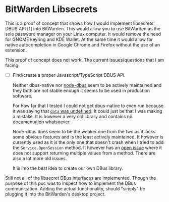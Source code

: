 # BitWarden Libsecrets

This is a proof of concept that shows how I would implement libsecrets' DBUS API [1] into BitWarden. This would allow you to use BitWarden as the sole password manager on your Linux computer. It would remove the need for GNOME keyring and KDE Wallet. At the same time it would allow for native autocompletion in Google Chrome and Firefox without the use of an extension.

This proof of concept does not work. The current issues/questions that I am facing:

- [ ] Find/create a proper Javascript/TypeScript DBUS API.

    Neither dbus-native nor [node-dbus](https://github.com/Shouqun/node-dbus) seem to be actively maintained and they both are not stable enough it seems to be used in production software.

    For how far that I tested I could not get dbus-native to even run because it was saying that [`data` was undefined](https://github.com/sidorares/dbus-native/blob/master/lib/marshall.js#L60). It could just be that I was making a mistake. It is however a very old library and contains no documentation whatsoever.

    Node-dbus does seem to be the weaker one from the two as it lacks some obvious features and is the least actively maintained. It however is currently used as it is the only one that doesn't crash when I tried to add the `Service.OpenSession` method. It however has an [open issue](https://github.com/Shouqun/node-dbus/issues/132) where it does not support returning multiple values from a method. There are also a lot more old issues.

    It is imo the best idea to create our own DBus library.

Still not all of the libsecret DBus interfaces are implemented. Though the purpose of this poc was to inspect how to implement the DBus communication. Adding the actual functionality, should "simply" be plugging it into the BitWarden's desktop project.
